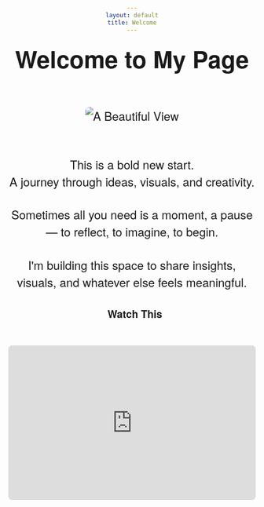 ```yaml
---
layout: default
title: Welcome
---
```


<style>
  body {
    text-align: center;
    font-family: 'Helvetica Neue', sans-serif;
    padding: 2rem;
  }
  h1 {
    font-size: 3rem;
    margin-top: 1rem;
  }
  p {
    font-size: 1.5rem;
    line-height: 2.2rem;
    margin: 2rem 0;
    max-width: 700px;
    margin-left: auto;
    margin-right: auto;
  }
  img {
    max-width: 100%;
    height: auto;
    margin: 2rem 0;
    border-radius: 8px;
  }
  iframe {
    max-width: 100%;
    margin-top: 2rem;
    border-radius: 8px;
  }
</style>

# Welcome to My Page

![A Beautiful View](/assets/images/your-photo.jpg)

<p>
  This is a bold new start.<br>
  A journey through ideas, visuals, and creativity.
</p>

<p>
  Sometimes all you need is a moment, a pause — to reflect, to imagine, to begin.
</p>

<p>
  I'm building this space to share insights, visuals, and whatever else feels meaningful.
</p>

## 🎥 Watch This

<iframe width="560" height="315" src="https://www.youtube.com/embed/YOUR_VIDEO_ID" title="YouTube video" frameborder="0" allowfullscreen></iframe>
